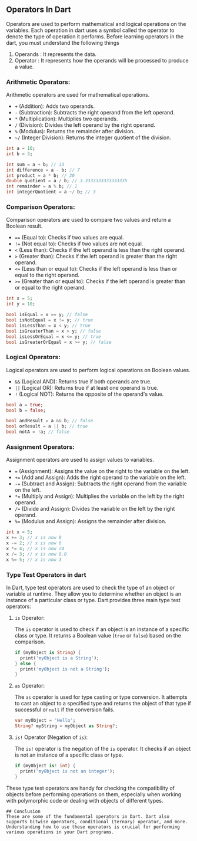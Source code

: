 ## Operators In Dart
Operators are used to perform mathematical and logical operations on the variables. Each operation in dart uses a symbol called the operator to denote the type of operation it performs. Before learning operators in the dart, you must understand the following things

1. Operands : It represents the data.
2. Operator : It represents how the operands will be processed to produce a value.

### Arithmetic Operators:

Arithmetic operators are used for mathematical operations.

- `+` (Addition): Adds two operands.
- `-` (Subtraction): Subtracts the right operand from the left operand.
- `*` (Multiplication): Multiplies two operands.
- `/` (Division): Divides the left operand by the right operand.
- `%` (Modulus): Returns the remainder after division.
- `~/` (Integer Division): Returns the integer quotient of the division.

```dart
int a = 10;
int b = 3;

int sum = a + b; // 13
int difference = a - b; // 7
int product = a * b; // 30
double quotient = a / b; // 3.3333333333333335
int remainder = a % b; // 1
int integerQuotient = a ~/ b; // 3
```

### Comparison Operators:

Comparison operators are used to compare two values and return a Boolean result.

- `==` (Equal to): Checks if two values are equal.
- `!=` (Not equal to): Checks if two values are not equal.
- `<` (Less than): Checks if the left operand is less than the right operand.
- `>` (Greater than): Checks if the left operand is greater than the right operand.
- `<=` (Less than or equal to): Checks if the left operand is less than or equal to the right operand.
- `>=` (Greater than or equal to): Checks if the left operand is greater than or equal to the right operand.

```dart
int x = 5;
int y = 10;

bool isEqual = x == y; // false
bool isNotEqual = x != y; // true
bool isLessThan = x < y; // true
bool isGreaterThan = x > y; // false
bool isLessOrEqual = x <= y; // true
bool isGreaterOrEqual = x >= y; // false
```

### Logical Operators:

Logical operators are used to perform logical operations on Boolean values.

- `&&` (Logical AND): Returns true if both operands are true.
- `||` (Logical OR): Returns true if at least one operand is true.
- `!` (Logical NOT): Returns the opposite of the operand's value.

```dart
bool a = true;
bool b = false;

bool andResult = a && b; // false
bool orResult = a || b; // true
bool notA = !a; // false
```

### Assignment Operators:

Assignment operators are used to assign values to variables.

- `=` (Assignment): Assigns the value on the right to the variable on the left.
- `+=` (Add and Assign): Adds the right operand to the variable on the left.
- `-=` (Subtract and Assign): Subtracts the right operand from the variable on the left.
- `*=` (Multiply and Assign): Multiplies the variable on the left by the right operand.
- `/=` (Divide and Assign): Divides the variable on the left by the right operand.
- `%=` (Modulus and Assign): Assigns the remainder after division.

```dart
int x = 5;
x += 3; // x is now 8
x -= 2; // x is now 6
x *= 4; // x is now 24
x /= 3; // x is now 8.0
x %= 5; // x is now 3


```
###  Type Test Operators in dart


In Dart, type test operators are used to check the type of an object or variable at runtime. They allow you to determine whether an object is an instance of a particular class or type. Dart provides three main type test operators:

1. `is` Operator:

   The `is` operator is used to check if an object is an instance of a specific class or type. It returns a Boolean value (`true` or `false`) based on the comparison.

   ```dart
   if (myObject is String) {
     print('myObject is a String');
   } else {
     print('myObject is not a String');
   }
   ```

2. `as` Operator:

   The `as` operator is used for type casting or type conversion. It attempts to cast an object to a specified type and returns the object of that type if successful or `null` if the conversion fails.

   ```dart
   var myObject = 'Hello';
   String? myString = myObject as String?;
   ```

3. `is!` Operator (Negation of `is`):

   The `is!` operator is the negation of the `is` operator. It checks if an object is not an instance of a specific class or type.

   ```dart
   if (myObject is! int) {
     print('myObject is not an integer');
   }
   ```

These type test operators are handy for checking the compatibility of objects before performing operations on them, especially when working with polymorphic code or dealing with objects of different types.
```
## Conclusion
These are some of the fundamental operators in Dart. Dart also supports bitwise operators, conditional (ternary) operator, and more. Understanding how to use these operators is crucial for performing various operations in your Dart programs.